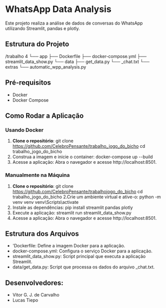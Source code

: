 # WhatsApp Data Analysis

Este projeto realiza a análise de dados de conversas do WhatsApp utilizando Streamlit, pandas e plotly.

## Estrutura do Projeto
/trabalho 4
  └── app
    ├── Dockerfile 
    ├── docker-compose.yml 
    ├── streamlit_data_show.py
    └── data
      ├── get_data.py 
      └── _chat.txt
  └── extras
    └── automatic_wpp_analysis.py


## Pré-requisitos

- Docker
- Docker Compose

## Como Rodar a Aplicação

### Usando Docker

1. **Clone o repositório**:
   git clone https://github.com/CelebroPensante/trabalho_jogo_do_bicho
   cd trabalho_jogo_do_bicho  
2. Construa a imagem e inicie o container:
   docker-compose up --build
3. Acesse a aplicação: 
   Abra o navegador e acesse http://localhost:8501.

### Manualmente na Máquina
1. **Clone o repositório**:
   git clone https://github.com/CelebroPensante/trabalhojogo_do_bicho
   cd trabalho_jogo_do_bicho
2.Crie um ambiente virtual e ative-o:
  python -m venv venv
  venv\Scripts\activate
3. Instale as dependências:
  pip install streamlit pandas plotly
4. Execute a aplicação:
  streamlit run streamlit_data_show.py
5. Acesse a aplicação:
   Abra o navegador e acesse http://localhost:8501.

## Estrutura dos Arquivos
- 'Dockerfile: Define a imagem Docker para a aplicação.
- docker-compose.yml: Configura o serviço Docker para a aplicação.
- streamlit_data_show.py: Script principal que executa a aplicação Streamlit.
- data/get_data.py: Script que processa os dados do arquivo _chat.txt.

## Desenvolvedores:
- Vitor G. J. de Carvalho
- Lucas Tiepo
